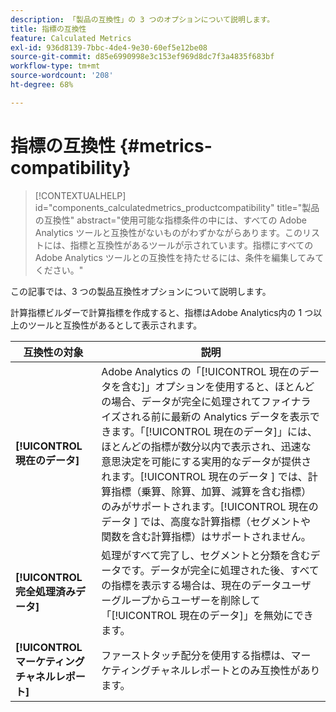 ```yaml
---
description: 「製品の互換性」の 3 つのオプションについて説明します。
title: 指標の互換性
feature: Calculated Metrics
exl-id: 936d8139-7bbc-4de4-9e30-60ef5e12be08
source-git-commit: d85e6990998e3c153ef969d8dc7f3a4835f683bf
workflow-type: tm+mt
source-wordcount: '208'
ht-degree: 68%

---
```


# 指標の互換性 {#metrics-compatibility}

>[!CONTEXTUALHELP]
>id="components_calculatedmetrics_productcompatibility"
>title="製品の互換性"
>abstract="使用可能な指標条件の中には、すべての Adobe Analytics ツールと互換性がないものがわずかながらあります。このリストには、指標と互換性があるツールが示されています。指標にすべての Adobe Analytics ツールとの互換性を持たせるには、条件を編集してみてください。"

この記事では、3 つの製品互換性オプションについて説明します。

計算指標ビルダーで計算指標を作成すると、指標はAdobe Analytics内の 1 つ以上のツールと互換性があるとして表示されます。


| 互換性の対象 | 説明 |
| --- | --- |
| **[!UICONTROL 現在のデータ]** | Adobe Analytics の「[!UICONTROL 現在のデータを含む]」オプションを使用すると、ほとんどの場合、データが完全に処理されてファイナライズされる前に最新の Analytics データを表示できます。「[!UICONTROL 現在のデータ]」には、ほとんどの指標が数分以内で表示され、迅速な意思決定を可能にする実用的なデータが提供されます。[!UICONTROL  現在のデータ ] では、計算指標（乗算、除算、加算、減算を含む指標）のみがサポートされます。[!UICONTROL  現在のデータ ] では、高度な計算指標（セグメントや関数を含む計算指標）はサポートされません。 |
| **[!UICONTROL 完全処理済みデータ]** | 処理がすべて完了し、セグメントと分類を含むデータです。データが完全に処理された後、すべての指標を表示する場合は、現在のデータユーザーグループからユーザーを削除して「[!UICONTROL 現在のデータ]」を無効にできます。 |
| **[!UICONTROL マーケティングチャネルレポート]** | ファーストタッチ配分を使用する指標は、マーケティングチャネルレポートとのみ互換性があります。 |

